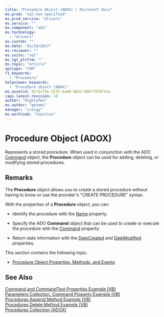 ```yaml
---
title: "Procedure Object (ADOX) | Microsoft Docs"
ms.prod: "sql-non-specified"
ms.prod_service: "drivers"
ms.service: ""
ms.component: "ado"
ms.technology:
  - "drivers"
ms.custom: ""
ms.date: "01/19/2017"
ms.reviewer: ""
ms.suite: "sql"
ms.tgt_pltfrm: ""
ms.topic: "article"
apitype: "COM"
f1_keywords: 
  - "Procedure"
helpviewer_keywords: 
  - "Procedure object [ADOX]"
ms.assetid: 927bcf3e-32f5-4a80-98d3-600779f0732e
caps.latest.revision: 10
author: "MightyPen"
ms.author: "genemi"
manager: "craigg"
ms.workload: "Inactive"
---
```

# Procedure Object (ADOX)
Represents a stored procedure. When used in conjunction with the ADO [Command](../../../ado/reference/ado-api/command-object-ado.md) object, the **Procedure** object can be used for adding, deleting, or modifying stored procedures.  
  
## Remarks  
 The **Procedure** object allows you to create a stored procedure without having to know or use the provider's "CREATE PROCEDURE" syntax.  
  
 With the properties of a **Procedure** object, you can:  
  
-   Identify the procedure with the [Name](../../../ado/reference/adox-api/name-property-adox.md) property.  
  
-   Specify the ADO **Command** object that can be used to create or execute the procedure with the [Command](../../../ado/reference/adox-api/command-property-adox.md) property.  
  
-   Return date information with the [DateCreated](../../../ado/reference/adox-api/datecreated-property-adox.md) and [DateModified](../../../ado/reference/adox-api/datemodified-property-adox.md) properties.  
  
 This section contains the following topic.  
  
-   [Procedure Object Properties, Methods, and Events](../../../ado/reference/adox-api/procedure-object-properties-methods-and-events.md)  
  
## See Also  
 [Command and CommandText Properties Example (VB)](../../../ado/reference/adox-api/command-and-commandtext-properties-example-vb.md)   
 [Parameters Collection, Command Property Example (VB)](../../../ado/reference/adox-api/parameters-collection-command-property-example-vb.md)   
 [Procedures Append Method Example (VB)](../../../ado/reference/adox-api/procedures-append-method-example-vb.md)   
 [Procedures Delete Method Example (VB)](../../../ado/reference/adox-api/procedures-delete-method-example-vb.md)   
 [Procedures Collection (ADOX)](../../../ado/reference/adox-api/procedures-collection-adox.md)
